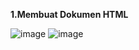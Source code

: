 **1.Membuat Dokumen HTML**

![image](https://user-images.githubusercontent.com/81568777/113623896-2d528200-9689-11eb-8a09-247488a6fbc0.png)
![image](https://user-images.githubusercontent.com/81568777/113624035-570ba900-9689-11eb-8a00-fcca4c99e33a.png)
